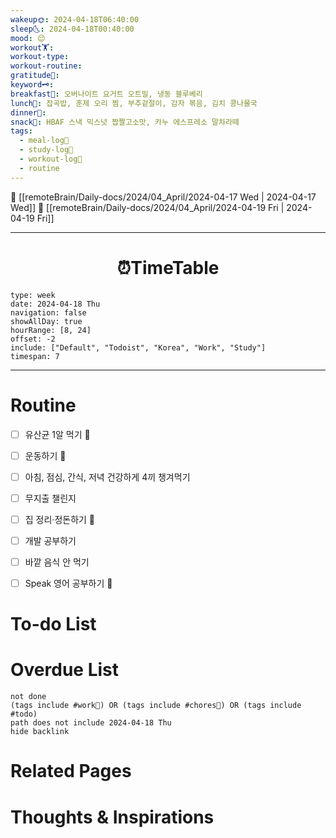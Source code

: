 ```yaml
---
wakeup🌞: 2024-04-18T06:40:00
sleep🌜: 2024-04-18T00:40:00
mood: 😌
workout🏋️: 
workout-type: 
workout-routine: 
gratitude🙏: 
keyword🗝️: 
breakfast🍳: 오버나이트 요거트 오트밀, 냉동 블루베리
lunch🍚: 잡곡밥, 훈제 오리 찜, 부추겉절이, 감자 볶음, 김치 콩나물국
dinner🥗: 
snack🍬: HBAF 스낵 믹스넛 짭짤고소맛, 카누 에스프레소 말차라떼
tags:
  - meal-log📝
  - study-log📓
  - workout-log💪
  - routine
---
```


🔺 [[remoteBrain/Daily-docs/2024/04_April/2024-04-17 Wed | 2024-04-17 Wed]]
🔻 [[remoteBrain/Daily-docs/2024/04_April/2024-04-19 Fri | 2024-04-19 Fri]]
___
<h1> <center>⏰TimeTable </center> </h1>

```gEvent
type: week
date: 2024-04-18 Thu
navigation: false
showAllDay: true
hourRange: [8, 24]
offset: -2
include: ["Default", "Todoist", "Korea", "Work", "Study"]
timespan: 7
```

--- 


# Routine 

- [ ] 유산균 1알 먹기 🔼 
- [ ] 운동하기 🔼
- [ ] 아침, 점심, 간식, 저녁 건강하게 4끼 챙겨먹기
- [ ] 무지출 챌린지 
- [ ] 집 정리·정돈하기 🔼
- [ ] 개발 공부하기
- [ ] 바깥 음식 안 먹기 
- [ ] Speak 영어 공부하기 🔼 


# To-do List


# Overdue List
```tasks
not done
(tags include #work💼) OR (tags include #chores🧺) OR (tags include #todo)
path does not include 2024-04-18 Thu
hide backlink
```

# Related Pages



# Thoughts & Inspirations

